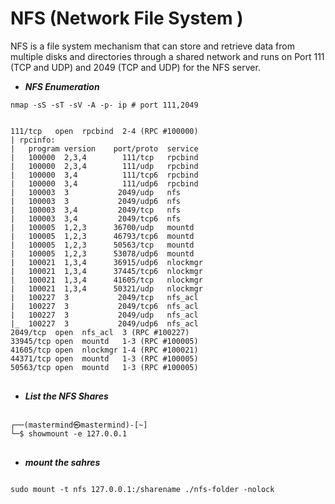 
# NFS (Network File System )

NFS is  a file system mechanism that can store and retrieve data from multiple disks and directories through a shared network and runs on Port 111 (TCP and UDP) and 2049 (TCP and UDP) for the NFS server.

* ***NFS Enumeration***

```shell
nmap -sS -sT -sV -A -p- ip # port 111,2049
```
<pre id="fence-code-2" class="fence-code has-commands">
<code>
111/tcp   open  rpcbind  2-4 (RPC #100000)
| rpcinfo: 
|   program version    port/proto  service
|   100000  2,3,4        111/tcp   rpcbind
|   100000  2,3,4        111/udp   rpcbind
|   100000  3,4          111/tcp6  rpcbind
|   100000  3,4          111/udp6  rpcbind
|   100003  3           2049/udp   nfs
|   100003  3           2049/udp6  nfs
|   100003  3,4         2049/tcp   nfs
|   100003  3,4         2049/tcp6  nfs
|   100005  1,2,3      36700/udp   mountd
|   100005  1,2,3      46793/tcp6  mountd
|   100005  1,2,3      50563/tcp   mountd
|   100005  1,2,3      53078/udp6  mountd
|   100021  1,3,4      36915/udp6  nlockmgr
|   100021  1,3,4      37445/tcp6  nlockmgr
|   100021  1,3,4      41605/tcp   nlockmgr
|   100021  1,3,4      50321/udp   nlockmgr
|   100227  3           2049/tcp   nfs_acl
|   100227  3           2049/tcp6  nfs_acl
|   100227  3           2049/udp   nfs_acl
|_  100227  3           2049/udp6  nfs_acl
2049/tcp  open  nfs_acl  3 (RPC #100227)
33945/tcp open  mountd   1-3 (RPC #100005)
41605/tcp open  nlockmgr 1-4 (RPC #100021)
44371/tcp open  mountd   1-3 (RPC #100005)
50563/tcp open  mountd   1-3 (RPC #100005)
</code>
</pre>
* ***List the NFS Shares***
<pre id="fence-code-2" class="fence-code has-commands">
<code>
┌──(mastermind㉿mastermind)-[~]
└─$ showmount -e 127.0.0.1
</code>
</pre>
* ***mount the sahres***
<pre id="fence-code-2" class="fence-code has-commands">
<code>
sudo mount -t nfs 127.0.0.1:/sharename ./nfs-folder -nolock
</code>
</pre>
